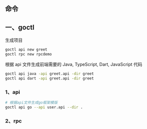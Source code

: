 ## 命令

## 一、goctl

生成项目

```sh
goctl api new greet
goctl rpc new rpcdemo

```



根据 api 文件生成前端需要的 Java, TypeScript, Dart, JavaScript 代码

```sh
goctl api java -api greet.api -dir greet
goctl api dart -api greet.api -dir greet
```



### 1、api

```sh
# 根据api文件生成go框架模版
goctl api go --api user.api --dir .
```

### 2、rpc

